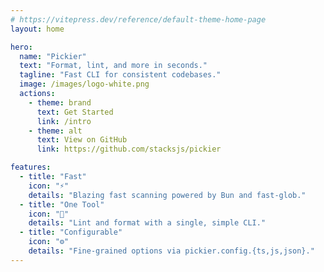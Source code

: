 ```yaml
---
# https://vitepress.dev/reference/default-theme-home-page
layout: home

hero:
  name: "Pickier"
  text: "Format, lint, and more in seconds."
  tagline: "Fast CLI for consistent codebases."
  image: /images/logo-white.png
  actions:
    - theme: brand
      text: Get Started
      link: /intro
    - theme: alt
      text: View on GitHub
      link: https://github.com/stacksjs/pickier

features:
  - title: "Fast"
    icon: "⚡"
    details: "Blazing fast scanning powered by Bun and fast-glob."
  - title: "One Tool"
    icon: "🧰"
    details: "Lint and format with a single, simple CLI."
  - title: "Configurable"
    icon: "⚙️"
    details: "Fine-grained options via pickier.config.{ts,js,json}."
---
```


<Home />
